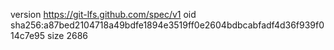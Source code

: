 version https://git-lfs.github.com/spec/v1
oid sha256:a87bed2104718a49bdfe1894e3519ff0e2604bdbcabfadf4d36f939f014c7e95
size 2686
